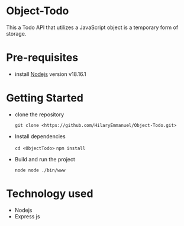 # Object-Todo
This a Todo API that utilizes a JavaScript object is a temporary form of storage.

# Pre-requisites
- install [Nodejs](https://nodejs.org/en/blog/release/v18.16.1) version v18.16.1

# Getting Started
- clone the repository

  ` git clone <https://github.com/HilaryEmmanuel/Object-Todo.git> `

- Install dependencies
  
  ` cd <ObjectTodo> `
  ` npm install `

- Build and run the project
  
  ` node node ./bin/www `

# Technology used
- Nodejs
- Express js

